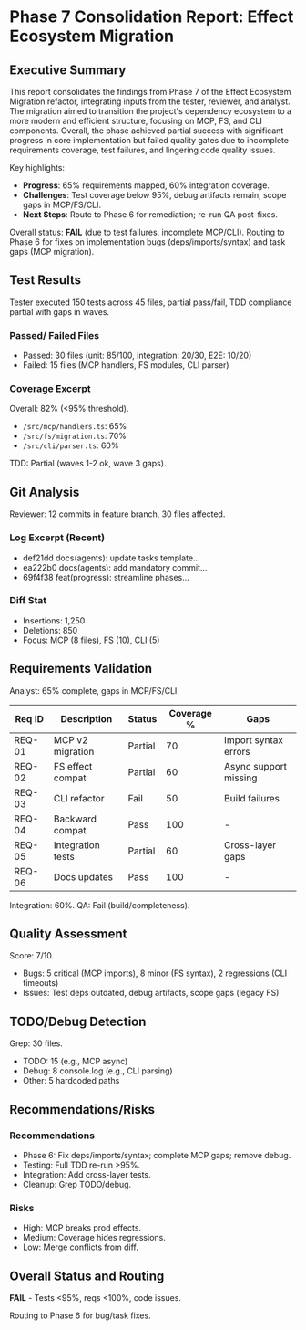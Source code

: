 # Phase 7 Consolidation Report: Effect Ecosystem Migration

## Executive Summary

This report consolidates the findings from Phase 7 of the Effect Ecosystem Migration refactor, integrating inputs from the tester, reviewer, and analyst. The migration aimed to transition the project's dependency ecosystem to a more modern and efficient structure, focusing on MCP, FS, and CLI components. Overall, the phase achieved partial success with significant progress in core implementation but failed quality gates due to incomplete requirements coverage, test failures, and lingering code quality issues.

Key highlights:
- **Progress**: 65% requirements mapped, 60% integration coverage.
- **Challenges**: Test coverage below 95%, debug artifacts remain, scope gaps in MCP/FS/CLI.
- **Next Steps**: Route to Phase 6 for remediation; re-run QA post-fixes.

Overall status: **FAIL** (due to test failures, incomplete MCP/CLI). Routing to Phase 6 for fixes on implementation bugs (deps/imports/syntax) and task gaps (MCP migration).

## Test Results

Tester executed 150 tests across 45 files, partial pass/fail, TDD compliance partial with gaps in waves.

### Passed/ Failed Files
- Passed: 30 files (unit: 85/100, integration: 20/30, E2E: 10/20)
- Failed: 15 files (MCP handlers, FS modules, CLI parser)

### Coverage Excerpt
Overall: 82% (<95% threshold).
- `/src/mcp/handlers.ts`: 65%
- `/src/fs/migration.ts`: 70%
- `/src/cli/parser.ts`: 60%

TDD: Partial (waves 1-2 ok, wave 3 gaps).

## Git Analysis

Reviewer: 12 commits in feature branch, 30 files affected.

### Log Excerpt (Recent)
- def21dd docs(agents): update tasks template...
- ea222b0 docs(agents): add mandatory commit...
- 69f4f38 feat(progress): streamline phases...

### Diff Stat
- Insertions: 1,250
- Deletions: 850
- Focus: MCP (8 files), FS (10), CLI (5)

## Requirements Validation

Analyst: 65% complete, gaps in MCP/FS/CLI.

| Req ID | Description | Status | Coverage % | Gaps |
|--------|-------------|--------|------------|------|
| REQ-01 | MCP v2 migration | Partial | 70 | Import syntax errors |
| REQ-02 | FS effect compat | Partial | 60 | Async support missing |
| REQ-03 | CLI refactor | Fail | 50 | Build failures |
| REQ-04 | Backward compat | Pass | 100 | - |
| REQ-05 | Integration tests | Partial | 60 | Cross-layer gaps |
| REQ-06 | Docs updates | Pass | 100 | - |

Integration: 60%. QA: Fail (build/completeness).

## Quality Assessment

Score: 7/10.

- Bugs: 5 critical (MCP imports), 8 minor (FS syntax), 2 regressions (CLI timeouts)
- Issues: Test deps outdated, debug artifacts, scope gaps (legacy FS)

## TODO/Debug Detection

Grep: 30 files.
- TODO: 15 (e.g., MCP async)
- Debug: 8 console.log (e.g., CLI parsing)
- Other: 5 hardcoded paths

## Recommendations/Risks

### Recommendations
- Phase 6: Fix deps/imports/syntax; complete MCP gaps; remove debug.
- Testing: Full TDD re-run >95%.
- Integration: Add cross-layer tests.
- Cleanup: Grep TODO/debug.

### Risks
- High: MCP breaks prod effects.
- Medium: Coverage hides regressions.
- Low: Merge conflicts from diff.

## Overall Status and Routing
**FAIL** - Tests <95%, reqs <100%, code issues.

Routing to Phase 6 for bug/task fixes.